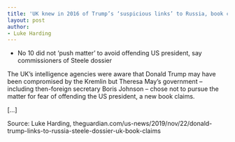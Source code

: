 ```yaml
---
title: 'UK knew in 2016 of Trump’s ‘suspicious links’ to Russia, book claims'
layout: post
author:
- Luke Harding
---
```


- No 10 did not ‘push matter’ to avoid offending US president, say commissioners of Steele dossier

The UK’s intelligence agencies were aware that Donald Trump may have been compromised by the Kremlin but Theresa May’s government – including then-foreign secretary Boris Johnson – chose not to pursue the matter for fear of offending the US president, a new book claims.

[…]

Source: Luke Harding, theguardian.com/us-news/2019/nov/22/donald-trump-links-to-russia-steele-dossier-uk-book-claims
